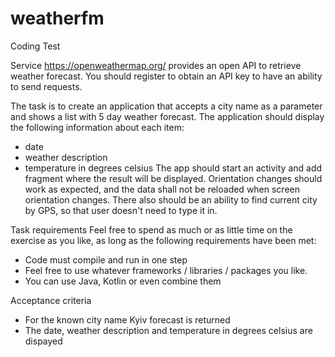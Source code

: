 # weatherfm

Coding Test

Service https://openweathermap.org/ provides an open API to retrieve weather forecast.
You should register to obtain an API key to have an ability to send requests.

The task is to create an application that accepts a city name as a parameter and shows a list with 5 day weather forecast.
The application should display the following information about each item:
- date
- weather description
- temperature in degrees celsius
The app should start an activity and add fragment where the result will be displayed.
Orientation changes should work as expected, and the data shall not be reloaded when screen orientation changes.
There also should be an ability to find current city by GPS, so that user doesn't need to type it in.

Task requirements
Feel free to spend as much or as little time on the exercise as you like, as long as the following requirements have been met:
- Code must compile and run in one step
- Feel free to use whatever frameworks / libraries / packages you like.
- You can use Java, Kotlin or even combine them

Acceptance criteria
- For the known city name Kyiv forecast is returned
- The date, weather description and temperature in degrees celsius are dispayed
